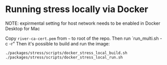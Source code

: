 # Running stress locally via Docker

NOTE: expirmental setting for host network needs to be enabled in Docker Desktop for Mac

Copy `river-ca-cert.pem` from `~` to root of the repo.
Then run `run_multi.sh -c -r"
Then it's possible to build and run the image:

    ./packages/stress/scripts/docker_stress_local_build.sh
    ./packages/stress/scripts/docker_stress_local_run.sh
